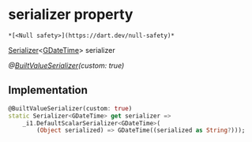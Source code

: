 


# serializer property




    *[<Null safety>](https://dart.dev/null-safety)*




[Serializer](https://pub.dev/documentation/built_value/8.1.2/serializer/Serializer-class.html)&lt;[GDateTime](../../third_party_yonomi_graphql_schema_schema.docs.schema.gql/GDateTime-class.md)> serializer
  
_@[BuiltValueSerializer](https://pub.dev/documentation/built_value/8.1.2/built_value/BuiltValueSerializer-class.html)(custom: true)_






## Implementation

```dart
@BuiltValueSerializer(custom: true)
static Serializer<GDateTime> get serializer =>
    _i1.DefaultScalarSerializer<GDateTime>(
        (Object serialized) => GDateTime((serialized as String?)));
```








